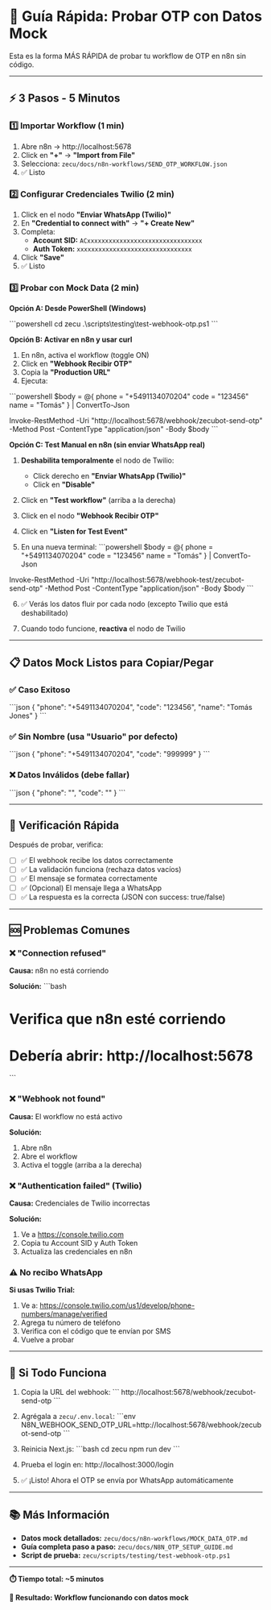 # 🚀 Guía Rápida: Probar OTP con Datos Mock

Esta es la forma MÁS RÁPIDA de probar tu workflow de OTP en n8n sin código.

---

## ⚡ 3 Pasos - 5 Minutos

### 1️⃣ Importar Workflow (1 min)

1. Abre n8n → http://localhost:5678
2. Click en **"+"** → **"Import from File"**
3. Selecciona: `zecu/docs/n8n-workflows/SEND_OTP_WORKFLOW.json`
4. ✅ Listo

### 2️⃣ Configurar Credenciales Twilio (2 min)

1. Click en el nodo **"Enviar WhatsApp (Twilio)"**
2. En **"Credential to connect with"** → **"+ Create New"**
3. Completa:
   - **Account SID:** `ACxxxxxxxxxxxxxxxxxxxxxxxxxxxxxxxx`
   - **Auth Token:** `xxxxxxxxxxxxxxxxxxxxxxxxxxxxxxxx`
4. Click **"Save"**
5. ✅ Listo

### 3️⃣ Probar con Mock Data (2 min)

**Opción A: Desde PowerShell (Windows)**

\`\`\`powershell
cd zecu
.\scripts\testing\test-webhook-otp.ps1
\`\`\`

**Opción B: Activar en n8n y usar curl**

1. En n8n, activa el workflow (toggle ON)
2. Click en **"Webhook Recibir OTP"**
3. Copia la **"Production URL"**
4. Ejecuta:

\`\`\`powershell
$body = @{
    phone = "+5491134070204"
    code = "123456"
    name = "Tomás"
} | ConvertTo-Json

Invoke-RestMethod -Uri "http://localhost:5678/webhook/zecubot-send-otp" -Method Post -ContentType "application/json" -Body $body
\`\`\`

**Opción C: Test Manual en n8n (sin enviar WhatsApp real)**

1. **Deshabilita temporalmente** el nodo de Twilio:
   - Click derecho en **"Enviar WhatsApp (Twilio)"**
   - Click en **"Disable"**

2. Click en **"Test workflow"** (arriba a la derecha)

3. Click en el nodo **"Webhook Recibir OTP"**

4. Click en **"Listen for Test Event"**

5. En una nueva terminal:
\`\`\`powershell
$body = @{
    phone = "+5491134070204"
    code = "123456"
    name = "Tomás"
} | ConvertTo-Json

Invoke-RestMethod -Uri "http://localhost:5678/webhook-test/zecubot-send-otp" -Method Post -ContentType "application/json" -Body $body
\`\`\`

6. ✅ Verás los datos fluir por cada nodo (excepto Twilio que está deshabilitado)

7. Cuando todo funcione, **reactiva** el nodo de Twilio

---

## 📋 Datos Mock Listos para Copiar/Pegar

### ✅ Caso Exitoso

\`\`\`json
{
  "phone": "+5491134070204",
  "code": "123456",
  "name": "Tomás Jones"
}
\`\`\`

### ✅ Sin Nombre (usa "Usuario" por defecto)

\`\`\`json
{
  "phone": "+5491134070204",
  "code": "999999"
}
\`\`\`

### ❌ Datos Inválidos (debe fallar)

\`\`\`json
{
  "phone": "",
  "code": ""
}
\`\`\`

---

## 🎯 Verificación Rápida

Después de probar, verifica:

- [ ] ✅ El webhook recibe los datos correctamente
- [ ] ✅ La validación funciona (rechaza datos vacíos)
- [ ] ✅ El mensaje se formatea correctamente
- [ ] ✅ (Opcional) El mensaje llega a WhatsApp
- [ ] ✅ La respuesta es la correcta (JSON con success: true/false)

---

## 🆘 Problemas Comunes

### ❌ "Connection refused"

**Causa:** n8n no está corriendo

**Solución:**
\`\`\`bash
# Verifica que n8n esté corriendo
# Debería abrir: http://localhost:5678
\`\`\`

### ❌ "Webhook not found"

**Causa:** El workflow no está activo

**Solución:**
1. Abre n8n
2. Abre el workflow
3. Activa el toggle (arriba a la derecha)

### ❌ "Authentication failed" (Twilio)

**Causa:** Credenciales de Twilio incorrectas

**Solución:**
1. Ve a https://console.twilio.com
2. Copia tu Account SID y Auth Token
3. Actualiza las credenciales en n8n

### ⚠️ No recibo WhatsApp

**Si usas Twilio Trial:**
1. Ve a: https://console.twilio.com/us1/develop/phone-numbers/manage/verified
2. Agrega tu número de teléfono
3. Verifica con el código que te envían por SMS
4. Vuelve a probar

---

## 🎉 Si Todo Funciona

1. Copia la URL del webhook:
   \`\`\`
   http://localhost:5678/webhook/zecubot-send-otp
   \`\`\`

2. Agrégala a `zecu/.env.local`:
   \`\`\`env
   N8N_WEBHOOK_SEND_OTP_URL=http://localhost:5678/webhook/zecubot-send-otp
   \`\`\`

3. Reinicia Next.js:
   \`\`\`bash
   cd zecu
   npm run dev
   \`\`\`

4. Prueba el login en: http://localhost:3000/login

5. ✅ ¡Listo! Ahora el OTP se envía por WhatsApp automáticamente

---

## 📚 Más Información

- **Datos mock detallados:** `zecu/docs/n8n-workflows/MOCK_DATA_OTP.md`
- **Guía completa paso a paso:** `zecu/docs/N8N_OTP_SETUP_GUIDE.md`
- **Script de prueba:** `zecu/scripts/testing/test-webhook-otp.ps1`

---

**⏱️ Tiempo total: ~5 minutos**

**🎯 Resultado: Workflow funcionando con datos mock**


